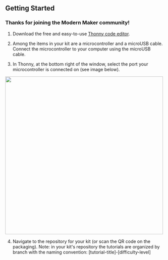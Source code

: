 ## Getting Started

### Thanks for joining the Modern Maker community! 

1. Download the free and easy-to-use [Thonny code editor](https://thonny.org/).

2. Among the items in your kit are a microcontroller and a microUSB cable. Connect the microcontroller to your computer using the microUSB cable. 

3. In Thonny, at the bottom right of the window, select the port your microcontroller is connected on (see image below).

<img src="https://github-production-user-asset-6210df.s3.amazonaws.com/8736328/268980988-52e7270d-ae97-46f1-93f7-6dc501a3eb57.png" width="500">

4. Navigate to the repository for your kit (or scan the QR code on the packaging). Note: in your kit's repository the tutorials are organized by branch with the naming convention: [tutorial-title]-[difficulty-level]
